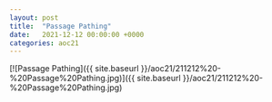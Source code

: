 ```yaml
---
layout: post
title:  "Passage Pathing"
date:   2021-12-12 00:00:00 +0000
categories: aoc21
---
```


[![Passage Pathing]({{ site.baseurl }}/aoc21/211212%20-%20Passage%20Pathing.jpg)]({{ site.baseurl }}/aoc21/211212%20-%20Passage%20Pathing.jpg)

